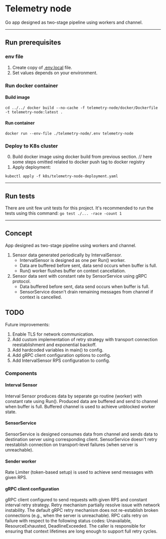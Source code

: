 # Telemetry node

Go app designed as two-stage pipeline using workers and channel.

---

## Run prerequisites

### env file

1. Create copy of [.env.local](.env.example) file.
2. Set values depends on your environment.

### Run docker container

#### Build image
`
cd ../../
docker build --no-cache -f telemetry-node/docker/Dockerfile -t telemetry-node:latest .
`

#### Run container

`
docker run --env-file ./telemetry-node/.env telemetry-node
`

### Deploy to K8s cluster

0. Build docker image using docker build from previous section.
// here some steps omitted related to docker push tag to docker registry
1. Apply deployment:

`
kubectl apply -f k8s/telemetry-node-deployment.yaml
`

---

## Run tests

There are unit few unit tests for this project.
It's recommended to run the tests using this command:
`go test ./... -race -count 1`

---

## Concept

App designed as two-stage pipeline using workers and channel.

1. Sensor data generated periodically by IntervalSensor.
    - IntervalSensor is designed as one per Run() worker.
    - Data are buffered before sent, data send occurs when buffer is full.
    - Run() worker flushes buffer on context cancellation.
2. Sensor data sent with constant rate by SensorService using gRPC protocol.
    - Data buffered before sent, data send occurs when buffer is full.
    - SensorService doesn't drain remaining messages from channel if context is cancelled.

## TODO

Future improvements:
1. Enable TLS for network communication.
2. Add custom implementation of retry strategy with transport connection reestablishment and exponential backoff.
3. Add hardcoded variables in main() to config.
4. Add gRPC client configuration options to config.
5. Add IntervalSensor RPS configuration to config.

### Components

#### Interval Sensor

Interval Sensor produces data by separate go routine (worker) with constant rate using Run().
Produced data are buffered and send to channel when buffer is full.
Buffered channel is used to achieve unblocked worker state.

#### SensorService

SensorService is designed consumes data from channel and sends data to destination server using corresponding client.
SensorService doesn't retry reestablish connection on transport-level failures (when server is unreachable).

#### Sender worker

Rate Limiter (token-based setup) is used to achieve send messages with given RPS.

#### gRPC client configuration

gRPC client configured to send requests with given RPS and constant interval retry strategy. 
Retry mechanism partially resolve issue with network instability.
The default gRPC retry mechanism does not re-establish broken connections (e.g., when the server is unreachable).
RPC calls retry on failure with respect to the following status codes: Unavailable, ResourceExhausted, DeadlineExceeded.
The caller is responsible for ensuring that context lifetimes are long enough to support full retry cycles.

